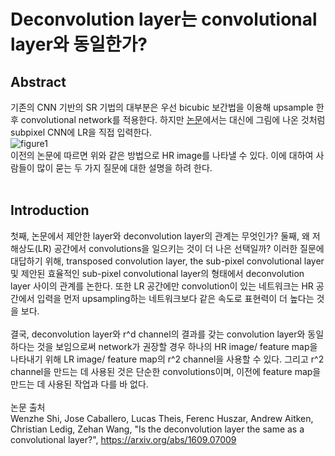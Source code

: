 # Deconvolution layer는 convolutional layer와 동일한가?
## Abstract <br>
기존의 CNN 기반의 SR 기법의 대부분은 우선 bicubic 보간법을 이용해 upsample 한후 convolutional network를 적용한다. 하지만 <a href = "https://arxiv.org/abs/1609.05158"> 논문</a>에서는 대신에 그림에 나온 것처럼 subpixel CNN에 LR을 직접 입력한다. <br>
![figure1](https://user-images.githubusercontent.com/57740560/93749143-5c952a80-fc34-11ea-8062-63b468b769a4.png) <br>
이전의 논문에 따르면 위와 같은 방법으로 HR image를 나타낼 수 있다. 이에 대하여 사람들이 많이 묻는 두 가지 질문에 대한 설명을 하려 한다. <br><br>

## Introduction <br>
첫째, 논문에서 제안한 layer와 deconvolution layer의 관계는 무엇인가? 둘째, 왜 저해상도(LR) 공간에서 convolutions을 일으키는 것이 더 나은 선택일까? 이러한 질문에 대답하기 위해, transposed convolution layer, the sub-pixel convolutional layer 및 제안된 효율적인 sub-pixel convolutional layer의 형태에서 deconvolution layer 사이의 관계를 논한다. 또한 LR 공간에만 convolution이 있는 네트워크는 HR 공간에서 입력을 먼저 upsampling하는 네트워크보다 같은 속도로 표현력이 더 높다는 것을 보다. <br><br>
결국, deconvolution layer와 r^d channel의 결과를 갖는 convolution layer와 동일하다는 것을 보임으로써 network가 권장할 경우 하나의 HR image/ feature map을 나타내기 위해 LR image/ feature map의 r^2 channel을 사용할 수 있다. 그리고 r^2 channel을 만드는 데 사용된 것은 단순한 convolutions이며, 이전에 feature map을 만드는 데 사용된 작업과 다를 바 없다.
<br><br>
논문 출처 <br>
Wenzhe Shi, Jose Caballero, Lucas Theis, Ferenc Huszar, Andrew Aitken, Christian Ledig, Zehan Wang, "Is the deconvolution layer the same as a convolutional layer?", https://arxiv.org/abs/1609.07009

